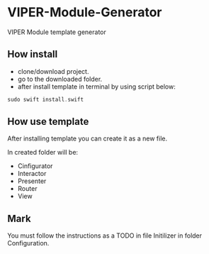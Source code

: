 # VIPER-Module-Generator
VIPER Module template generator 

## How install
- clone/download project. 
- go to the downloaded folder. 
- after install template in terminal by using script below: 
```swift
sudo swift install.swift
```
## How use template 
After installing template you can create it as a new file. 

In created folder will be:

- Cinfigurator
- Interactor
- Presenter 
- Router
- View

## Mark
You must follow the instructions as a TODO in file Initilizer in folder Configuration. 


